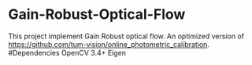 # Gain-Robust-Optical-Flow
This project implement Gain Robust optical flow. An optimized version of https://github.com/tum-vision/online_photometric_calibration.
#Dependencies
OpenCV 3.4+
Eigen
